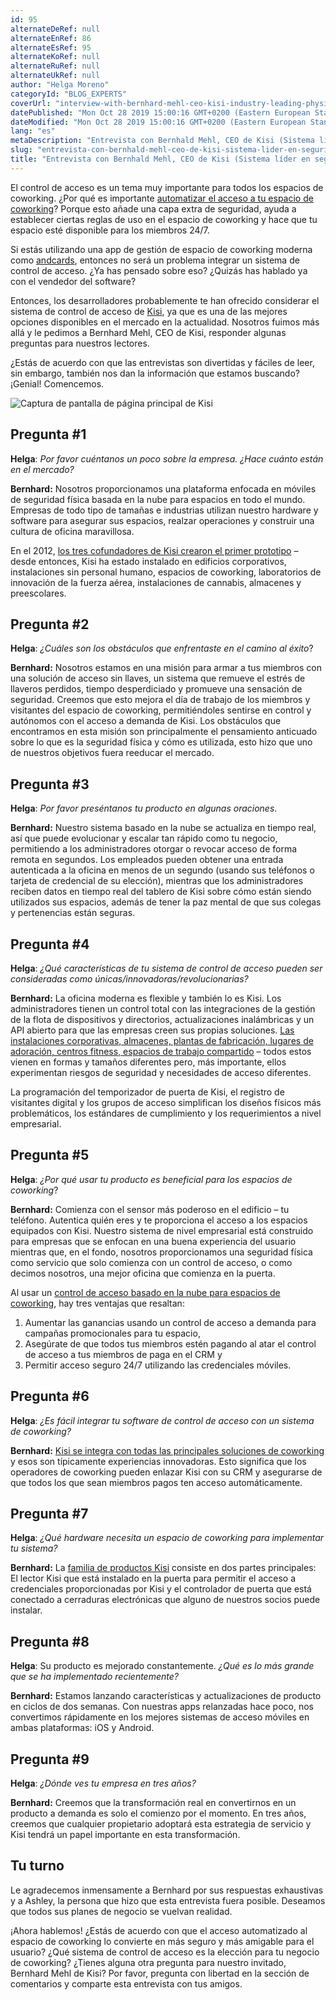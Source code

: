 ```yaml
---
id: 95
alternateDeRef: null
alternateEnRef: 86
alternateEsRef: 95
alternateKoRef: null
alternateRuRef: null
alternateUkRef: null
author: "Helga Moreno"
categoryId: "BLOG_EXPERTS"
coverUrl: "interview-with-bernhard-mehl-ceo-kisi-industry-leading-physical-security-system-for-modern-facilities-cover.jpg"
datePublished: "Mon Oct 28 2019 15:00:16 GMT+0200 (Eastern European Standard Time)"
dateModified: "Mon Oct 28 2019 15:00:16 GMT+0200 (Eastern European Standard Time)"
lang: "es"
metaDescription: "Entrevista con Bernhald Mehl, CEO de Kisi (Sistema líder en seguridad física para instalaciones modernas) -- aprende sobre el sistema de control de acceso para los espacios de coworking."
slug: "entrevista-con-bernhald-mehl-ceo-de-kisi-sistema-lider-en-seguridad-fisica-para-instalaciones-modernas"
title: "Entrevista con Bernhald Mehl, CEO de Kisi (Sistema líder en seguridad física para instalaciones modernas)"
---
```


El control de acceso es un tema muy importante para todos los espacios de coworking. ¿Por qué es importante [automatizar el acceso a tu espacio de coworking](https://andcards.com/blog/tips/how-to-automate-access-to-a-coworking-space)? Porque esto añade una capa extra de seguridad, ayuda a establecer ciertas reglas de uso en el espacio de coworking y hace que tu espacio esté disponible para los miembros 24/7.

Si estás utilizando una app de gestión de espacio de coworking moderna como [andcards](https://andcards.com/), entonces no será un problema integrar un sistema de control de acceso. ¿Ya has pensado sobre eso? ¿Quizás has hablado ya con el vendedor del software? 

Entonces, los desarrolladores probablemente te han ofrecido considerar el sistema de control de acceso de [Kisi](https://getkisi.com/), ya que es una de las mejores opciones disponibles en el mercado en la actualidad. Nosotros fuimos más allá y le pedimos a Bernhard Mehl, CEO de Kisi, responder algunas preguntas para nuestros lectores. 

¿Estás de acuerdo con que las entrevistas son divertidas y fáciles de leer, sin embargo, también nos dan la información que estamos buscando? ¡Genial! Comencemos.   

![Captura de pantalla de página principal de Kisi](https://s3.ap-northeast-2.amazonaws.com/blogs.andcards.com/interview-with-bernhard-mehl-ceo-kisi-industry-leading-physical-security-system-for-modern-facilities-1.jpg|height=1080,width=1920)

## Pregunta #1 

**Helga**: *Por favor cuéntanos un poco sobre la empresa. ¿Hace cuánto están en el mercado?* 

**Bernhard:** Nosotros proporcionamos una plataforma enfocada en móviles de seguridad física basada en la nube para espacios en todo el mundo. Empresas de todo tipo de tamañas e industrias utilizan nuestro hardware y software para asegurar sus espacios, realzar operaciones y construir una cultura de oficina maravillosa. 

En el 2012, [los tres cofundadores de Kisi crearon el primer prototipo](https://t.sidekickopen80.com/s1t/c/5/f18dQhb0SdYj8bGch0W2n0x6l2B9nMJW7t69v63LqZc8W63BqdT16gGzBf4ztBt101?te=W3R5hFj4cm2zwW4mKLS-3P0w0BW3T3pHv3Fbt5Sn3z7-73283&si=368475015&pi=d6dbb955-c366-4c21-e214-4f35d32194ae) – desde entonces, Kisi ha estado instalado en edificios corporativos, instalaciones sin personal humano, espacios de coworking, laboratorios de innovación de la fuerza aérea, instalaciones de cannabis, almacenes y preescolares. 

## Pregunta #2

**Helga**: *¿Cuáles son los obstáculos que enfrentaste en el camino al éxito*?

**Bernhard:** Nosotros estamos en una misión para armar a tus miembros con una solución de acceso sin llaves, un sistema que remueve el estrés de llaveros perdidos, tiempo desperdiciado y promueve una sensación de seguridad. Creemos que esto mejora el día de trabajo de los miembros y visitantes del espacio de coworking, permitiéndoles sentirse en control y autónomos con el acceso a demanda de Kisi. Los obstáculos que encontramos en esta misión son principalmente el pensamiento anticuado sobre lo que es la seguridad física y cómo es utilizada, esto hizo que uno de nuestros objetivos fuera reeducar el mercado.

## Pregunta #3

**Helga**: *Por favor preséntanos tu producto en algunas oraciones*.

**Bernhard:** Nuestro sistema basado en la nube se actualiza en tiempo real, así que puede evolucionar y escalar tan rápido como tu negocio, permitiendo a los administradores otorgar o revocar acceso de forma remota en segundos. Los empleados pueden obtener una entrada autenticada a la oficina en menos de un segundo (usando sus teléfonos o tarjeta de credencial de su elección), mientras que los administradores reciben datos en tiempo real del tablero de Kisi sobre cómo están siendo utilizados sus espacios, además de tener la paz mental de que sus colegas y pertenencias están seguras. 

## Pregunta #4

**Helga**: *¿Qué características de tu sistema de control de acceso pueden ser consideradas como únicas/innovadoras/revolucionarias?*

**Bernhard:** La oficina moderna es flexible y también lo es Kisi. Los administradores tienen un control total con las integraciones de la gestión de la flota de dispositivos y directorios, actualizaciones inalámbricas y un API abierto para que las empresas creen sus propias soluciones. [Las instalaciones corporativas, almacenes, plantas de fabricación, lugares de adoración, centros fitness, espacios de trabajo compartido](https://t.sidekickopen80.com/s1t/c/5/f18dQhb0SdYj8bGch0W2n0x6l2B9nMJW7t69v63LqZc8W63BqdT16gGzBf4ztBt101?te=W3R5hFj4cm2zwW4mKLS-3P0w0BW3T3pHv3Fbt5SW3T1jVZ4cQj010&si=368475015&pi=d6dbb955-c366-4c21-e214-4f35d32194ae) – todos estos vienen en formas y tamaños diferentes pero, más importante, ellos experimentan riesgos de seguridad y necesidades de acceso diferentes. 

La programación del temporizador de puerta de Kisi, el registro de visitantes digital y los grupos de acceso simplifican los diseños físicos más problemáticos, los estándares de cumplimiento y los requerimientos a nivel empresarial. 

## Pregunta #5

**Helga**: *¿Por qué usar tu producto es beneficial para los espacios de coworking*?

**Bernhard:** Comienza con el sensor más poderoso en el edificio – tu teléfono. Autentica quién eres y te proporciona el acceso a los espacios equipados con Kisi. Nuestro sistema de nivel empresarial está construido para empresas que se enfocan en una buena experiencia del usuario mientras que, en el fondo, nosotros proporcionamos una seguridad física como servicio que solo comienza con un control de acceso, o como decimos nosotros, una mejor oficina que comienza en la puerta. 

Al usar un [control de acceso basado en la nube para espacios de coworking](https://t.sidekickopen80.com/s1t/c/5/f18dQhb0SdYj8bGch0W2n0x6l2B9nMJW7t69v63LqZc8W63BqdT16gGzBf4ztBt101?te=W3R5hFj4cm2zwW4mKLS-3P0w0BW3T3pHv3Fbt5SW4cKgQM3K2VjcW43WgqL45LL81W1Gy-r543Wgqy394l2&si=368475015&pi=d6dbb955-c366-4c21-e214-4f35d32194ae), hay tres ventajas que resaltan: 

1. Aumentar las ganancias usando un control de acceso a demanda para campañas promocionales para tu espacio, 
2. Asegúrate de que todos tus miembros estén pagando al atar el control de acceso a tus miembros de paga en el CRM y 
3. Permitir acceso seguro 24/7 utilizando las credenciales móviles.

## Pregunta #6

**Helga**: *¿Es fácil integrar tu software de control de acceso con un sistema de coworking?*

**Bernhard:** [Kisi se integra con todas las principales soluciones de coworking](https://t.sidekickopen80.com/s1t/c/5/f18dQhb0SdYj8bGch0W2n0x6l2B9nMJW7t69v63LqZc8W63BqdT16gGzBf4ztBt101?te=W3R5hFj4cm2zwW4mKLS-3P0w0BW3T3pHv3Fbt5SW3T1lhw3P5VwTf3T1MdZ04&si=368475015&pi=d6dbb955-c366-4c21-e214-4f35d32194ae) y esos son típicamente experiencias innovadoras. Esto significa que los operadores de coworking pueden enlazar Kisi con su CRM y asegurarse de que todos los que sean miembros pagos ten acceso automáticamente.

## Pregunta #7

**Helga**: *¿Qué hardware necesita un espacio de coworking para implementar tu sistema?*

**Bernhard:** La [familia de productos Kisi](https://t.sidekickopen80.com/s1t/c/5/f18dQhb0SdYj8bGch0W2n0x6l2B9nMJW7t69v63LqZc8W63BqdT16gGzBf4ztBt101?te=W3R5hFj4cm2zwW4mKLS-3P0w0BW3T3pHv3Fbt5SW3z8myw4cPNsVW43TDjT43SH71n4rF8KD213&si=368475015&pi=d6dbb955-c366-4c21-e214-4f35d32194ae) consiste en dos partes principales: El lector Kisi que está instalado en la puerta para permitir el acceso a credenciales proporcionadas por Kisi y el controlador de puerta que está conectado a cerraduras electrónicas que alguno de nuestros socios puede instalar.

## Pregunta #8

**Helga**: Su producto es mejorado constantemente. *¿Qué es lo más grande que se ha implementado recientemente?*

**Bernhard:** Estamos lanzando características y actualizaciones de producto en ciclos de dos semanas. Con nuestras apps relanzadas hace poco, nos convertimos rápidamente en los mejores sistemas de acceso móviles en ambas plataformas: iOS y Android.

## Pregunta #9

**Helga**: *¿Dónde ves tu empresa en tres años?*

**Bernhard:** Creemos que la transformación real en convertirnos en un producto a demanda es solo el comienzo por el momento. En tres años, creemos que cualquier propietario adoptará esta estrategia de servicio y Kisi tendrá un papel importante en esta transformación.

## Tu turno

Le agradecemos inmensamente a Bernhard por sus respuestas exhaustivas y a Ashley, la persona que hizo que esta entrevista fuera posible. Deseamos que todos sus planes de negocio se vuelvan realidad. 

¡Ahora hablemos! ¿Estás de acuerdo con que el acceso automatizado al espacio de coworking lo convierte en más seguro y más amigable para el usuario? ¿Qué sistema de control de acceso es la elección para tu negocio de coworking? ¿Tienes alguna otra pregunta para nuestro invitado, Bernhard Mehl de Kisi? Por favor, pregunta con libertad en la sección de comentarios y comparte esta entrevista con tus amigos.
